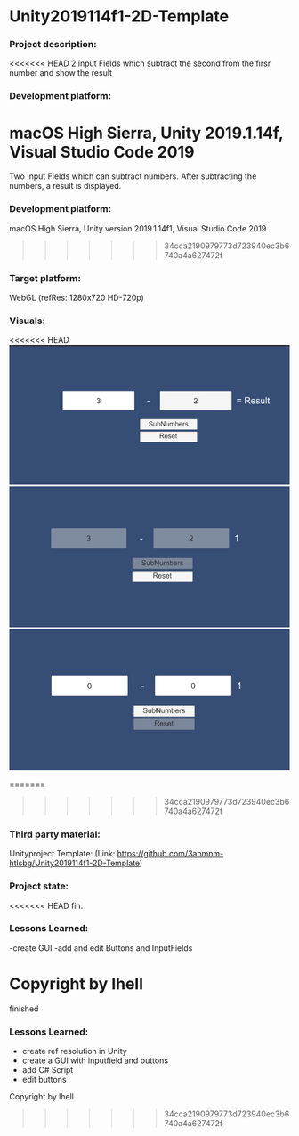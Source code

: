 # Unity2019114f1-2D-Template

### Project description: 
<<<<<<< HEAD
2 input Fields which subtract the second from the firsr number and show the result

### Development platform: 
macOS High Sierra, Unity 2019.1.14f, Visual Studio Code 2019
=======
Two Input Fields which can subtract numbers. After subtracting the numbers, a result is displayed.

### Development platform: 
macOS High Sierra, Unity version 2019.1.14f1, Visual Studio Code 2019
>>>>>>> 34cca2190979773d723940ec3b6740a4a627472f

### Target platform: 
WebGL (refRes: 1280x720 HD-720p)

### Visuals: 
<<<<<<< HEAD
<img src="screenshot01.png">
<img src="screenshot02.png">
<img src="screenshot03.png">

=======
>>>>>>> 34cca2190979773d723940ec3b6740a4a627472f


### Third party material: 
Unityproject Template: (Link: https://github.com/3ahmnm-htlsbg/Unity2019114f1-2D-Template)

### Project state: 
<<<<<<< HEAD
fin.

### Lessons Learned: 
-create GUI
-add and edit Buttons and InputFields

Copyright by lhell
=======
finished

### Lessons Learned: 
- create ref resolution in Unity
- create a GUI with inputfield and buttons
- add C# Script
- edit buttons

Copyright by lhell
>>>>>>> 34cca2190979773d723940ec3b6740a4a627472f
